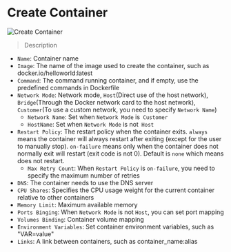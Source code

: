 # Create Container

![Create Container](_media/single-create-container.png)

> Description

- `Name`: Container name
- `Image`:  The name of the image used to create the container, such as docker.io/helloworld:latest
- `Command`: The command running container, and if empty, use the predefined commands in Dockerfile
- `Network Mode`: Network mode, `Host`(Direct use of the host network), `Bridge`(Through the Docker network card to the host network), `Customer`(To use a custom network, you need to specify `Network Name`)
  - `Network Name`: Set when `Network Mode` is` Customer`
  - `HostName`: Set when `Network Mode` is not` Host`
- `Restart Policy`: The restart policy when the container exits. `always` means the container will always restart after exiting (except for the user to manually stop). `on-failure` means only when the container does not normally exit will restart (exit code is not 0). Default is `none` which means does not restart.
  - `Max Retry Count`: When `Restart Policy` is `on-failure`, you need to specify the maximum number of retries
- `DNS`: The container needs to use the DNS server
- `CPU Shares`: Specifies the CPU usage weight for the current container relative to other containers
- `Memory Limit`: Maximum available memory
- `Ports Binging`: When `Network Mode` is not `Host`, you can set port mapping
- `Volumes Binding`: Container volume mapping
- `Environment Variables`: Set container environment variables, such as "VAR=value"
- `Links`:  A link between containers, such as container_name:alias

